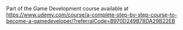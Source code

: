 Part of the Game Development course available at https://www.udemy.com/course/a-complete-step-by-step-course-to-become-a-gamedeveloper/?referralCode=B970D249B78DA29B22EB
